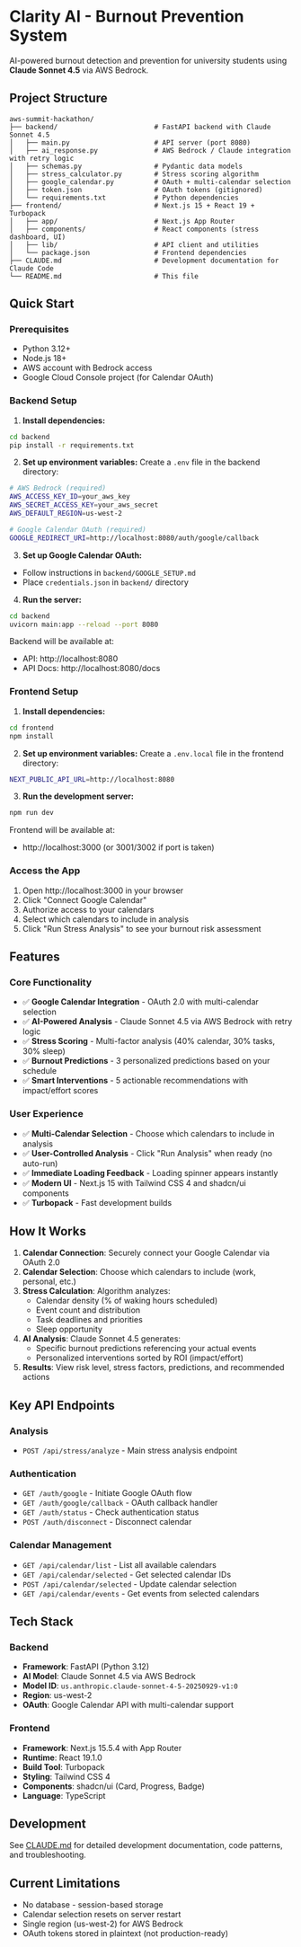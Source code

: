 # Clarity AI - Burnout Prevention System

AI-powered burnout detection and prevention for university students using **Claude Sonnet 4.5** via AWS Bedrock.

## Project Structure

```
aws-summit-hackathon/
├── backend/                        # FastAPI backend with Claude Sonnet 4.5
│   ├── main.py                     # API server (port 8080)
│   ├── ai_response.py              # AWS Bedrock / Claude integration with retry logic
│   ├── schemas.py                  # Pydantic data models
│   ├── stress_calculator.py        # Stress scoring algorithm
│   ├── google_calendar.py          # OAuth + multi-calendar selection
│   ├── token.json                  # OAuth tokens (gitignored)
│   └── requirements.txt            # Python dependencies
├── frontend/                       # Next.js 15 + React 19 + Turbopack
│   ├── app/                        # Next.js App Router
│   ├── components/                 # React components (stress dashboard, UI)
│   ├── lib/                        # API client and utilities
│   └── package.json                # Frontend dependencies
├── CLAUDE.md                       # Development documentation for Claude Code
└── README.md                       # This file
```

## Quick Start

### Prerequisites
- Python 3.12+
- Node.js 18+
- AWS account with Bedrock access
- Google Cloud Console project (for Calendar OAuth)

### Backend Setup

1. **Install dependencies:**
```bash
cd backend
pip install -r requirements.txt
```

2. **Set up environment variables:**
Create a `.env` file in the backend directory:
```bash
# AWS Bedrock (required)
AWS_ACCESS_KEY_ID=your_aws_key
AWS_SECRET_ACCESS_KEY=your_aws_secret
AWS_DEFAULT_REGION=us-west-2

# Google Calendar OAuth (required)
GOOGLE_REDIRECT_URI=http://localhost:8080/auth/google/callback
```

3. **Set up Google Calendar OAuth:**
- Follow instructions in `backend/GOOGLE_SETUP.md`
- Place `credentials.json` in `backend/` directory

4. **Run the server:**
```bash
cd backend
uvicorn main:app --reload --port 8080
```

Backend will be available at:
- API: http://localhost:8080
- API Docs: http://localhost:8080/docs

### Frontend Setup

1. **Install dependencies:**
```bash
cd frontend
npm install
```

2. **Set up environment variables:**
Create a `.env.local` file in the frontend directory:
```bash
NEXT_PUBLIC_API_URL=http://localhost:8080
```

3. **Run the development server:**
```bash
npm run dev
```

Frontend will be available at:
- http://localhost:3000 (or 3001/3002 if port is taken)

### Access the App

1. Open http://localhost:3000 in your browser
2. Click "Connect Google Calendar"
3. Authorize access to your calendars
4. Select which calendars to include in analysis
5. Click "Run Stress Analysis" to see your burnout risk assessment

## Features

### Core Functionality
- ✅ **Google Calendar Integration** - OAuth 2.0 with multi-calendar selection
- ✅ **AI-Powered Analysis** - Claude Sonnet 4.5 via AWS Bedrock with retry logic
- ✅ **Stress Scoring** - Multi-factor analysis (40% calendar, 30% tasks, 30% sleep)
- ✅ **Burnout Predictions** - 3 personalized predictions based on your schedule
- ✅ **Smart Interventions** - 5 actionable recommendations with impact/effort scores

### User Experience
- ✅ **Multi-Calendar Selection** - Choose which calendars to include in analysis
- ✅ **User-Controlled Analysis** - Click "Run Analysis" when ready (no auto-run)
- ✅ **Immediate Loading Feedback** - Loading spinner appears instantly
- ✅ **Modern UI** - Next.js 15 with Tailwind CSS 4 and shadcn/ui components
- ✅ **Turbopack** - Fast development builds

## How It Works

1. **Calendar Connection**: Securely connect your Google Calendar via OAuth 2.0
2. **Calendar Selection**: Choose which calendars to include (work, personal, etc.)
3. **Stress Calculation**: Algorithm analyzes:
   - Calendar density (% of waking hours scheduled)
   - Event count and distribution
   - Task deadlines and priorities
   - Sleep opportunity
4. **AI Analysis**: Claude Sonnet 4.5 generates:
   - Specific burnout predictions referencing your actual events
   - Personalized interventions sorted by ROI (impact/effort)
5. **Results**: View risk level, stress factors, predictions, and recommended actions

## Key API Endpoints

### Analysis
- `POST /api/stress/analyze` - Main stress analysis endpoint

### Authentication
- `GET /auth/google` - Initiate Google OAuth flow
- `GET /auth/google/callback` - OAuth callback handler
- `GET /auth/status` - Check authentication status
- `POST /auth/disconnect` - Disconnect calendar

### Calendar Management
- `GET /api/calendar/list` - List all available calendars
- `GET /api/calendar/selected` - Get selected calendar IDs
- `POST /api/calendar/selected` - Update calendar selection
- `GET /api/calendar/events` - Get events from selected calendars

## Tech Stack

### Backend
- **Framework**: FastAPI (Python 3.12)
- **AI Model**: Claude Sonnet 4.5 via AWS Bedrock
- **Model ID**: `us.anthropic.claude-sonnet-4-5-20250929-v1:0`
- **Region**: us-west-2
- **OAuth**: Google Calendar API with multi-calendar support

### Frontend
- **Framework**: Next.js 15.5.4 with App Router
- **Runtime**: React 19.1.0
- **Build Tool**: Turbopack
- **Styling**: Tailwind CSS 4
- **Components**: shadcn/ui (Card, Progress, Badge)
- **Language**: TypeScript

## Development

See [CLAUDE.md](./CLAUDE.md) for detailed development documentation, code patterns, and troubleshooting.

## Current Limitations

- No database - session-based storage
- Calendar selection resets on server restart
- Single region (us-west-2) for AWS Bedrock
- OAuth tokens stored in plaintext (not production-ready)
